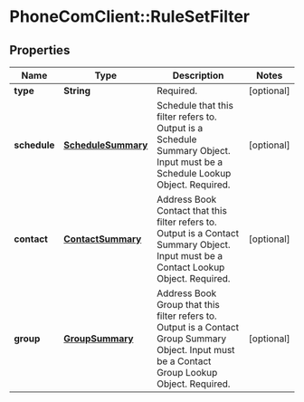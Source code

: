 # PhoneComClient::RuleSetFilter

## Properties
Name | Type | Description | Notes
------------ | ------------- | ------------- | -------------
**type** | **String** | Required. | [optional]
**schedule** | [**ScheduleSummary**](ScheduleSummary.md) | Schedule that this filter refers to. Output is a Schedule Summary Object. Input must be a Schedule Lookup Object. Required. | [optional]
**contact** | [**ContactSummary**](ContactSummary.md) | Address Book Contact that this filter refers to. Output is a Contact Summary Object. Input must be a Contact Lookup Object. Required. | [optional]
**group** | [**GroupSummary**](GroupSummary.md) | Address Book Group that this filter refers to. Output is a Contact Group Summary Object. Input must be a Contact Group Lookup Object. Required. | [optional]


